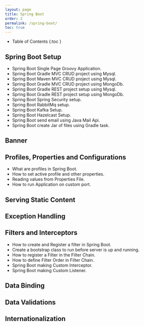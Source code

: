 ```yaml
---
layout: page
title: Spring Boot
order: 2
permalink: /spring-boot/
toc: true
---
```


* Table of Contents
{:toc }

## Spring Boot Setup ##
*  Spring Boot Single Page Groovy Application.
*  Spring Boot Gradle MVC CRUD project using Mysql.
*  Spring Boot Maven MVC CRUD project using Mysql.
*  Spring Boot Gradle MVC CRUD project using MongoDb.
*  Spring Boot Gradle REST project setup using Mysql.
*  Spring Boot Gradle REST project setup using MongoDb.
*  Spring Boot Spring Security setup.
*  Spring Boot RabbitMq setup.
*  Spring Boot Kafka Setup.
*  Spring Boot Hazelcast Setup.
*  Spring Boot send email using Java Mail Api.
*  Spring Boot create Jar of files using Gradle task.

## Banner ##


## Profiles, Properties and Configurations ##
*  What are profiles in Spring Boot.
*  How to set active profile and other properties.
*  Reading values from Properties File.
*  How to run Application on custom port.

## Serving Static Content ##


## Exception Handling ##


## Filters and Interceptors ##
*  How to create and Register a filter in Spring Boot.
*  Create a bootstrap class to run before server is up and running.
*  How to register a Filter in the  Filter Chain.
*  How to define Filter Order in Filter Chain.
*  Spring Boot making Custom Interceptor.
*  Spring Boot making Custom Listener.


## Data Binding ##


## Data Validations ##


## Internationalization ##

